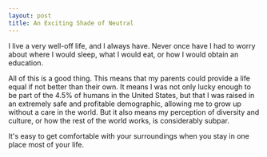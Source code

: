 ```yaml
---
layout: post
title: An Exciting Shade of Neutral
---
```


I live a very well-off life, and I always have. Never once have I had to worry
about where I would sleep, what I would eat, or how I would obtain an education.

All of this is a good thing. This means that my parents could provide a life
equal if not better than their own. It means I was not only lucky enough to be
part of the 4.5% of humans in the United States, but that I was raised in an
extremely safe and profitable demographic, allowing me to grow up without a care
in the world. But it also means my perception of diversity and culture, or how
the rest of the world works, is considerably subpar.

It's easy to get comfortable with your surroundings when you stay in one place
most of your life.
